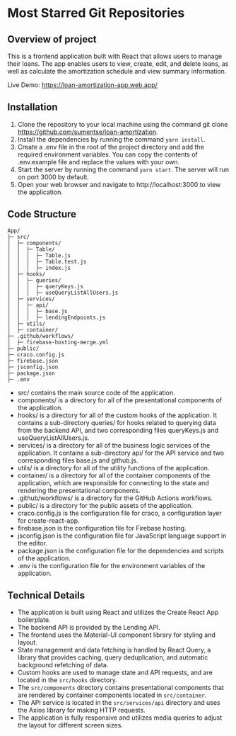 # Most Starred Git Repositories

## Overview of project
This is a frontend application built with React that allows users to manage their loans. The app enables users to view, create, edit, and delete loans, as well as calculate the amortization schedule and view summary information.

Live Demo: https://loan-amortization-app.web.app/

## Installation
1. Clone the repository to your local machine using the command git clone https://github.com/sumentse/loan-amortization.
2. Install the dependencies by running the command `yarn install`.
3. Create a .env file in the root of the project directory and add the required environment variables. You can copy the contents of .env.example file and replace the values with your own.
4. Start the server by running the command `yarn start`. The server will run on port 3000 by default.
5. Open your web browser and navigate to http://localhost:3000 to view the application.

## Code Structure
```
App/
├─ src/
│  ├─ components/
│  │  ├─ Table/
│  │  │  ├─ Table.js
│  │  │  ├─ Table.test.js
│  │  │  ├─ index.js
│  ├─ hooks/
│  │  ├─ queries/
│  │  │  ├─ queryKeys.js
│  │  │  ├─ useQueryListAllUsers.js
│  ├─ services/
│  │  ├─ api/
│  │  │  ├─ base.js
│  │  │  ├─ lendingEndpoints.js
│  ├─ utils/
│  ├─ container/
├─ .github/workflows/
│  ├─ firebase-hosting-merge.yml
├─ public/
├─ craco.config.js
├─ firebase.json
├─ jsconfig.json
├─ package.json
├─ .env

```
- src/ contains the main source code of the application.
- components/ is a directory for all of the presentational components of the application.
- hooks/ is a directory for all of the custom hooks of the application. It contains a sub-directory queries/ for hooks related to querying data from the backend API, and two corresponding files queryKeys.js and useQueryListAllUsers.js.
- services/ is a directory for all of the business logic services of the application. It contains a sub-directory api/ for the API service and two corresponding files base.js and github.js.
- utils/ is a directory for all of the utility functions of the application.
- container/ is a directory for all of the container components of the application, which are responsible for connecting to the state and rendering the presentational components.
- .github/workflows/ is a directory for the GitHub Actions workflows.
- public/ is a directory for the public assets of the application.
- craco.config.js is the configuration file for craco, a configuration layer for create-react-app.
- firebase.json is the configuration file for Firebase hosting.
- jsconfig.json is the configuration file for JavaScript language support in the editor.
- package.json is the configuration file for the dependencies and scripts of the application.
- .env is the configuration file for the environment variables of the application.

## Technical Details
- The application is built using React and utilizes the Create React App boilerplate.
- The backend API is provided by the Lending API.
- The frontend uses the Material-UI component library for styling and layout.
- State management and data fetching is handled by React Query, a library that provides caching, query deduplication, and automatic background refetching of data.
- Custom hooks are used to manage state and API requests, and are located in the `src/hooks` directory.
- The `src/components` directory contains presentational components that are rendered by container components located in `src/container`.
- The API service is located in the `src/services/api` directory and uses the Axios library for making HTTP requests.
- The application is fully responsive and utilizes media queries to adjust the layout for different screen sizes.
